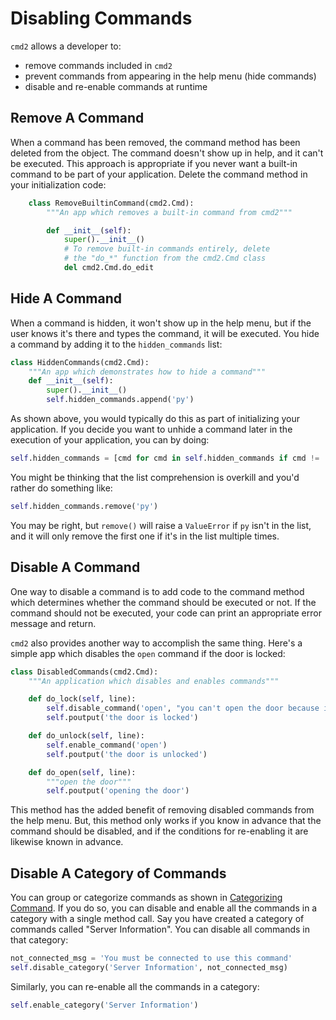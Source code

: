 # Disabling Commands

`cmd2` allows a developer to:

- remove commands included in `cmd2`
- prevent commands from appearing in the help menu (hide commands)
- disable and re-enable commands at runtime

## Remove A Command

When a command has been removed, the command method has been deleted from the object. The command
doesn't show up in help, and it can't be executed. This approach is appropriate if you never want a
built-in command to be part of your application. Delete the command method in your initialization
code:

```py
    class RemoveBuiltinCommand(cmd2.Cmd):
        """An app which removes a built-in command from cmd2"""

        def __init__(self):
            super().__init__()
            # To remove built-in commands entirely, delete
            # the "do_*" function from the cmd2.Cmd class
            del cmd2.Cmd.do_edit
```

## Hide A Command

When a command is hidden, it won't show up in the help menu, but if the user knows it's there and
types the command, it will be executed. You hide a command by adding it to the `hidden_commands`
list:

```py
class HiddenCommands(cmd2.Cmd):
    """An app which demonstrates how to hide a command"""
    def __init__(self):
        super().__init__()
        self.hidden_commands.append('py')
```

As shown above, you would typically do this as part of initializing your application. If you decide
you want to unhide a command later in the execution of your application, you can by doing:

```py
self.hidden_commands = [cmd for cmd in self.hidden_commands if cmd != 'py']
```

You might be thinking that the list comprehension is overkill and you'd rather do something like:

```py
self.hidden_commands.remove('py')
```

You may be right, but `remove()` will raise a `ValueError` if `py` isn't in the list, and it will
only remove the first one if it's in the list multiple times.

## Disable A Command

One way to disable a command is to add code to the command method which determines whether the
command should be executed or not. If the command should not be executed, your code can print an
appropriate error message and return.

`cmd2` also provides another way to accomplish the same thing. Here's a simple app which disables
the `open` command if the door is locked:

```py
class DisabledCommands(cmd2.Cmd):
    """An application which disables and enables commands"""

    def do_lock(self, line):
        self.disable_command('open', "you can't open the door because it is locked")
        self.poutput('the door is locked')

    def do_unlock(self, line):
        self.enable_command('open')
        self.poutput('the door is unlocked')

    def do_open(self, line):
        """open the door"""
        self.poutput('opening the door')
```

This method has the added benefit of removing disabled commands from the help menu. But, this method
only works if you know in advance that the command should be disabled, and if the conditions for
re-enabling it are likewise known in advance.

## Disable A Category of Commands

You can group or categorize commands as shown in
[Categorizing Command](./help.md#categorizing-commands). If you do so, you can disable and enable
all the commands in a category with a single method call. Say you have created a category of
commands called "Server Information". You can disable all commands in that category:

```py
not_connected_msg = 'You must be connected to use this command'
self.disable_category('Server Information', not_connected_msg)
```

Similarly, you can re-enable all the commands in a category:

```py
self.enable_category('Server Information')
```
